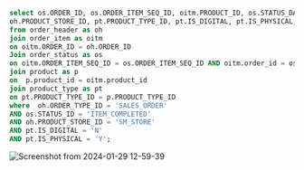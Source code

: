```sql 
select os.ORDER_ID, os.ORDER_ITEM_SEQ_ID, oitm.PRODUCT_ID, os.STATUS_DATETIME, os.STATUS_ID, 
oh.PRODUCT_STORE_ID, pt.PRODUCT_TYPE_ID, pt.IS_DIGITAL, pt.IS_PHYSICAL, oh.SALES_CHANNEL_ENUM_ID, oh.ORDER_TYPE_ID, oh.ORDER_DATE, oh.ENTRY_DATE
from order_header as oh 
join order_item as oitm 
on oitm.ORDER_ID = oh.ORDER_ID 
Join order_status as os
on oitm.ORDER_ITEM_SEQ_ID = os.ORDER_ITEM_SEQ_ID AND oitm.order_id = os.ORDER_ID
join product as p
on  p.product_id = oitm.product_id
join product_type as pt
on pt.PRODUCT_TYPE_ID = p.PRODUCT_TYPE_ID
where  oh.ORDER_TYPE_ID = 'SALES_ORDER'
AND os.STATUS_ID = 'ITEM_COMPLETED'  
AND oh.PRODUCT_STORE_ID = 'SM_STORE'
AND pt.IS_DIGITAL = 'N' 
AND pt.IS_PHYSICAL = 'Y';

```
![Screenshot from 2024-01-29 12-59-39](https://github.com/Khushboop14/Training_assignment/assets/126051670/021bfc93-2a4d-47e9-9f98-7d5751febc5c)
